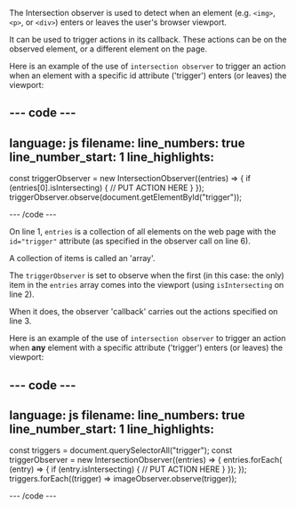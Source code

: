 The Intersection observer is used to detect when an element (e.g. `<img>`, `<p>`, or `<div>`) enters or leaves the user's browser viewport.

It can be used to trigger actions in its callback. These actions can be on the observed element, or a different element on the page.

Here is an example of the use of `intersection observer` to trigger an action when an element with a specific id attribute ('trigger') enters (or leaves) the viewport:

--- code ---
---
language: js
filename:
line_numbers: true
line_number_start: 1
line_highlights: 
---

const triggerObserver = new IntersectionObserver((entries) => {
  if (entries[0].isIntersecting) {
    // PUT ACTION HERE
  }
});
triggerObserver.observe(document.getElementById("trigger"));

--- /code ---

On line 1, `entries` is a collection of all elements on the web page with the `id="trigger"` attribute (as specified in the observer call on line 6). 

A collection of items is called an 'array'.

The `triggerObserver` is set to observe when the first (in this case: the only) item in the `entries` array comes into the viewport (using `isIntersecting` on line 2).

When it does, the observer 'callback' carries out the actions specified on line 3.

Here is an example of the use of `intersection observer` to trigger an action when **any** element with a specific attribute ('trigger') enters (or leaves) the viewport:

--- code ---
---
language: js
filename:
line_numbers: true
line_number_start: 1
line_highlights: 
---

const triggers = document.querySelectorAll("trigger");
const triggerObserver = new IntersectionObserver((entries) => {
  entries.forEach(
    (entry) => {
      if (entry.isIntersecting) {
        // PUT ACTION HERE
    }
  });
});
triggers.forEach((trigger) => imageObserver.observe(trigger));

--- /code ---
